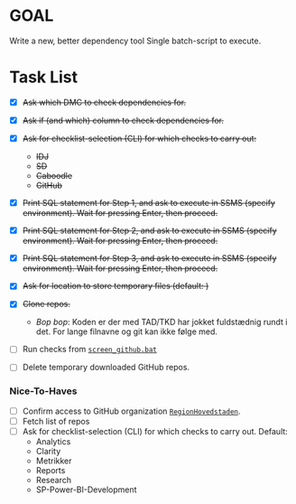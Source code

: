 # GOAL
Write a new, better dependency tool Single batch-script to execute.

# Task List
- [x] ~~Ask which DMC to check dependencies for.~~ 
- [x] ~~Ask if (and which) column to check dependencies for.~~  
- [x] ~~Ask for checklist-selection (CLI) for which checks to carry out:~~
  - ~~IDJ~~
  - ~~SD~~
  - ~~Caboodle~~
  - ~~GitHub~~

- [x] ~~Print SQL statement for Step 1, and ask to execute in SSMS (specify environment). Wait for pressing Enter, then proceed.~~
- [x] ~~Print SQL statement for Step 2, and ask to execute in SSMS (specify environment). Wait for pressing Enter, then proceed.~~
- [x] ~~Print SQL statement for Step 3, and ask to execute in SSMS (specify environment). Wait for pressing Enter, then proceed.~~ 
- [x] ~~Ask for location to store temporary files (default: <somewhere>)~~
- [x] ~~Clone repos.~~ 
  - *Bop bop*: Koden er der med TAD/TKD har jokket fuldstædnig rundt i det. For lange filnavne og git kan ikke følge med.
- [ ] Run checks from [`screen_github.bat`](https://github.com/RegionHovedstaden/Utilities/blob/master/StudenterTeamet/screen_github.bat)
- [ ] Delete temporary downloaded GitHub repos.


### Nice-To-Haves
- [ ] Confirm access to GitHub organization [`RegionHovedstaden`](https://github.com/RegionHovedstaden).
- [ ] Fetch list of repos
- [ ] Ask for checklist-selection (CLI) for which checks to carry out. Default:
  - Analytics
  - Clarity
  - Metrikker
  - Reports
  - Research
  - SP-Power-BI-Development